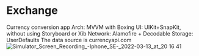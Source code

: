 # Exchange
Currency conversion app
Arch: MVVM with Boxing
UI: UIKit+SnapKit, without using Storyboard or Xib 
Network: Alamofire + Decodable 
Storage: UserDefaults
The data source is currencyapi.com
![Simulator_Screen_Recording_-_Iphone_SE_-_2022-03-13_at_20 16 41](https://user-images.githubusercontent.com/74674946/158066960-146bdcc4-d7b0-4569-9f0d-6b0304385085.gif)
